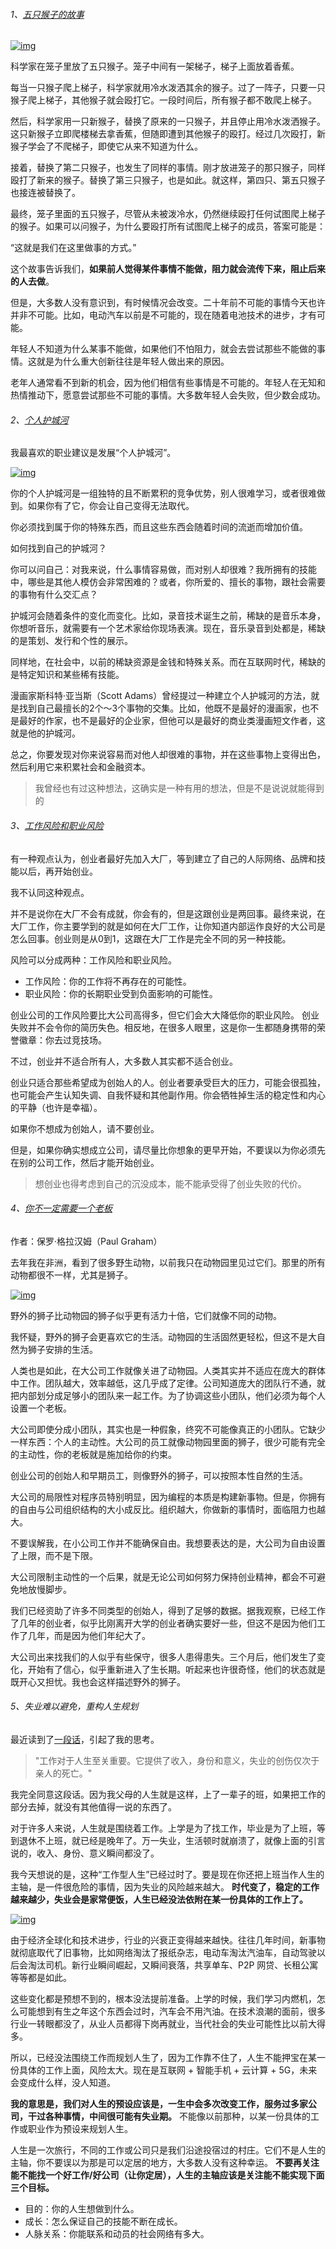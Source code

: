 ###### 1、[五只猴子的故事](https://blog.ploeh.dk/2020/09/14/we-need-young-programmers-we-need-old-programmers/)

[![img](https://camo.githubusercontent.com/3ef831672261bda62bf226db90bea911e1bdd688/68747470733a2f2f7777772e77616e67626173652e636f6d2f626c6f67696d672f61737365742f3230323030392f6267323032303039323230372e6a7067)](https://camo.githubusercontent.com/3ef831672261bda62bf226db90bea911e1bdd688/68747470733a2f2f7777772e77616e67626173652e636f6d2f626c6f67696d672f61737365742f3230323030392f6267323032303039323230372e6a7067)

科学家在笼子里放了五只猴子。笼子中间有一架梯子，梯子上面放着香蕉。

每当一只猴子爬上梯子，科学家就用冷水泼洒其余的猴子。过了一阵子，只要一只猴子爬上梯子，其他猴子就会殴打它。一段时间后，所有猴子都不敢爬上梯子。

然后，科学家用一只新猴子，替换了原来的一只猴子，并且停止用冷水泼洒猴子。这只新猴子立即爬楼梯去拿香蕉，但随即遭到其他猴子的殴打。经过几次殴打，新猴子学会了不爬梯子，即使它从来不知道为什么。

接着，替换了第二只猴子，也发生了同样的事情。刚才放进笼子的那只猴子，同样殴打了新来的猴子。替换了第三只猴子，也是如此。就这样，第四只、第五只猴子也接连被替换了。

最终，笼子里面的五只猴子，尽管从未被泼冷水，仍然继续殴打任何试图爬上梯子的猴子。如果可以问猴子，为什么要殴打所有试图爬上梯子的成员，答案可能是：

“这就是我们在这里做事的方式。”

这个故事告诉我们，**如果前人觉得某件事情不能做，阻力就会流传下来，阻止后来的人去做**。

但是，大多数人没有意识到，有时候情况会改变。二十年前不可能的事情今天也许并非不可能。比如，电动汽车以前是不可能的，现在随着电池技术的进步，才有可能。

年轻人不知道为什么某事不能做，如果他们不怕阻力，就会去尝试那些不能做的事情。这就是为什么重大创新往往是年轻人做出来的原因。

老年人通常看不到新的机会，因为他们相信有些事情是不可能的。年轻人在无知和热情推动下，愿意尝试那些不可能的事情。大多数年轻人会失败，但少数会成功。

###### 2、[个人护城河](https://eriktorenberg.substack.com/p/build-personal-moats)

我最喜欢的职业建议是发展“个人护城河”。

[![img](https://camo.githubusercontent.com/f9ed9ec25f11e319fc8fbf5136c30141ace7769e/68747470733a2f2f7777772e77616e67626173652e636f6d2f626c6f67696d672f61737365742f3230323030392f6267323032303039323830372e6a7067)](https://camo.githubusercontent.com/f9ed9ec25f11e319fc8fbf5136c30141ace7769e/68747470733a2f2f7777772e77616e67626173652e636f6d2f626c6f67696d672f61737365742f3230323030392f6267323032303039323830372e6a7067)

你的个人护城河是一组独特的且不断累积的竞争优势，别人很难学习，或者很难做到。如果你有了它，你会让自己变得无法取代。

你必须找到属于你的特殊东西，而且这些东西会随着时间的流逝而增加价值。

如何找到自己的护城河？

你可以问自己：对我来说，什么事情容易做，而对别人却很难？我所拥有的技能中，哪些是其他人模仿会非常困难的？或者，你所爱的、擅长的事物，跟社会需要的事物有什么交汇点？

护城河会随着条件的变化而变化。比如，录音技术诞生之前，稀缺的是音乐本身，你想听音乐，就需要有一个艺术家给你现场表演。现在，音乐录音到处都是，稀缺的是策划、发行和个性的展示。

同样地，在社会中，以前的稀缺资源是金钱和特殊关系。而在互联网时代，稀缺的是特定知识和某些稀有技能。

漫画家斯科特·亚当斯（Scott Adams）曾经提过一种建立个人护城河的方法，就是找到自己最擅长的2个～3个事物的交集。比如，他既不是最好的漫画家，也不是最好的作家，也不是最好的企业家，但他可以是最好的商业类漫画短文作者，这就是他的护城河。

总之，你要发现对你来说容易而对他人却很难的事物，并在这些事物上变得出色，然后利用它来积累社会和金融资本。

> 我曾经也有过这种想法，这确实是一种有用的想法，但是不是说说就能得到的

###### 3、[工作风险和职业风险](https://eriktorenberg.substack.com/p/starting-a-company-is-less-risky)

有一种观点认为，创业者最好先加入大厂，等到建立了自己的人际网络、品牌和技能以后，再开始创业。

我不认同这种观点。

并不是说你在大厂不会有成就，你会有的，但是这跟创业是两回事。最终来说，在大厂工作，你主要学到的就是如何在大厂工作，让你知道内部运作良好的大公司是怎么回事。创业则是从0到1，这跟在大厂工作是完全不同的另一种技能。

风险可以分成两种：工作风险和职业风险。

- 工作风险：你的工作将不再存在的可能性。
- 职业风险：你的长期职业受到负面影响的可能性。

创业公司的工作风险要比大公司高得多，但它们会大大降低你的职业风险。 创业失败并不会令你的简历失色。相反地，在很多人眼里，这是你一生都随身携带的荣誉徽章：你去过竞技场。

不过，创业并不适合所有人，大多数人其实都不适合创业。

创业只适合那些希望成为创始人的人。创业者要承受巨大的压力，可能会很孤独，也可能会产生认知失调、自我怀疑和其他副作用。你会牺牲掉生活的稳定性和内心的平静（也许是幸福）。

如果你不想成为创始人，请不要创业。

但是，如果你确实想成立公司，请尽量比你想象的更早开始，不要误以为你必须先在别的公司工作，然后才能开始创业。

> 想创业也得考虑到自己的沉没成本，能不能承受得了创业失败的代价。

###### 4、[你不一定需要一个老板](http://paulgraham.com/boss.html)

作者：保罗·格拉汉姆（Paul Graham）

去年我在非洲，看到了很多野生动物，以前我只在动物园里见过它们。那里的所有动物都很不一样，尤其是狮子。

[![img](https://camo.githubusercontent.com/576a4cd43ab24abe10055dca1dad05a4c1a1046c/68747470733a2f2f7777772e77616e67626173652e636f6d2f626c6f67696d672f61737365742f3230323031302f6267323032303130313330312e6a7067)](https://camo.githubusercontent.com/576a4cd43ab24abe10055dca1dad05a4c1a1046c/68747470733a2f2f7777772e77616e67626173652e636f6d2f626c6f67696d672f61737365742f3230323031302f6267323032303130313330312e6a7067)

野外的狮子比动物园的狮子似乎更有活力十倍，它们就像不同的动物。

我怀疑，野外的狮子会更喜欢它的生活。动物园的生活固然更轻松，但这不是大自然为狮子安排的生活。

人类也是如此，在大公司工作就像关进了动物园。人类其实并不适应在庞大的群体中工作。团队越大，效率越低，这几乎成了定律。公司知道庞大的团队行不通，就把内部划分成足够小的团队来一起工作。为了协调这些小团队，他们必须为每个人设置一个老板。

大公司即使分成小团队，其实也是一种假象，终究不可能像真正的小团队。它缺少一样东西：个人的主动性。大公司的员工就像动物园里面的狮子，很少可能有完全的主动性，你的老板就是施加给你的约束。

创业公司的创始人和早期员工，则像野外的狮子，可以按照本性自然的生活。

大公司的局限性对程序员特别明显，因为编程的本质是构建新事物。但是，你拥有的自由与公司组织结构的大小成反比。组织越大，你做新的事情时，面临阻力也越大。

不要误解我，在小公司工作并不能确保自由。我想要表达的是，大公司为自由设置了上限，而不是下限。

大公司限制主动性的一个后果，就是无论公司如何努力保持创业精神，都会不可避免地放慢脚步。

我们已经资助了许多不同类型的创始人，得到了足够的数据。据我观察，已经工作了几年的创业者，似乎比刚离开大学的创业者确实要好一些，但这不是因为他们工作了几年，而是因为他们年纪大了。

大公司出来找我们的人似乎有些保守，很多人患得患失。三个月后，他们发生了变化，开始有了信心，似乎重新进入了生长期。听起来也许很奇怪，他们的状态就是既开心又担忧。我也会这样描述野外的狮子。

###### 5、失业难以避免，重构人生规划

最近读到了[一段话](https://rishad.substack.com/p/the-future-of-work)，引起了我的思考。

> "工作对于人生至关重要。它提供了收入，身份和意义，失业的创伤仅次于亲人的死亡。"

我完全同意这段话。因为我父母的人生就是这样，上了一辈子的班，如果把工作的部分去掉，就没有其他值得一说的东西了。

对于许多人来说，人生就是围绕着工作。上学是为了找工作，毕业是为了上班，等到退休不上班，就已经是晚年了。万一失业，生活顿时就崩溃了，就像上面的引言说的，收入、身份、意义瞬间都没了。

我今天想说的是，这种“工作型人生”已经过时了。要是现在你还把上班当作人生的主轴，是一件很危险的事情，因为失业的风险越来越大。 **时代变了，稳定的工作越来越少，失业会是家常便饭，人生已经没法依附在某一份具体的工作上了。**

[![img](https://camo.githubusercontent.com/eac017abe13d0c3221ee3c6505ed17d313fdaa53a8f1ede90e12bac3a4946313/68747470733a2f2f7777772e77616e67626173652e636f6d2f626c6f67696d672f61737365742f3230323031322f6267323032303132313730342e6a7067)](https://camo.githubusercontent.com/eac017abe13d0c3221ee3c6505ed17d313fdaa53a8f1ede90e12bac3a4946313/68747470733a2f2f7777772e77616e67626173652e636f6d2f626c6f67696d672f61737365742f3230323031322f6267323032303132313730342e6a7067)

由于经济全球化和技术进步，行业的兴衰正变得越来越快。往往几年时间，新事物就彻底取代了旧事物，比如网络淘汰了报纸杂志，电动车淘汰汽油车，自动驾驶以后会淘汰司机。新行业瞬间崛起，又瞬间衰落，共享单车、P2P 网贷、长租公寓等等都是如此。

这些变化都是预想不到的，根本没法提前准备。上学的时候，我们学习内燃机，怎么可能想到有生之年这个东西会过时，汽车会不用汽油。在技术浪潮的面前，很多行业一转眼都没了，从业人员都得下岗再就业，当代社会的失业可能性比以前大得多。

所以，已经没法围绕工作而规划人生了，因为工作靠不住了，人生不能押宝在某一份具体的工作上面，风险太大。现在是互联网 + 智能手机 + 云计算 + 5G，未来会变成什么样，没人知道。

**我的意思是，我们对人生的预设应该是，一生中会多次改变工作，服务过多家公司，干过各种事情，中间很可能有失业期。** 不能像以前那种，以某一份具体的工作或职业作为预设来规划人生。

人生是一次旅行，不同的工作或公司只是我们沿途投宿过的村庄。它们不是人生的主轴，你不要误以为那是可以定居的地方，大多数人没有这种幸运。 **不要再关注能不能找一个好工作/好公司（让你定居），人生的主轴应该是关注能不能实现下面三个目标。**

- 目的：你的人生想做到什么。
- 成长：怎么保证自己的技能不断在成长。
- 人脉关系：你能联系和动员的社会网络有多大。